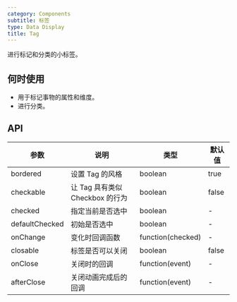 ```yaml
---
category: Components
subtitle: 标签
type: Data Display
title: Tag
---
```


进行标记和分类的小标签。

## 何时使用

- 用于标记事物的属性和维度。
- 进行分类。

## API

| 参数           | 说明                           | 类型  | 默认值 |
|----------------|-------------------------------|------|--------|
| bordered       | 设置 Tag 的风格               | boolean    | true |
| checkable      | 让 Tag 具有类似 Checkbox 的行为| boolean    | false  |
| checked        | 指定当前是否选中               | boolean    | - |
| defaultChecked | 初始是否选中                  | boolean    | - |
| onChange       | 变化时回调函数                 | function(checked) | - |
| closable       | 标签是否可以关闭               | boolean    | false  |
| onClose        | 关闭时的回调                   | function(event) | - |
| afterClose     | 关闭动画完成后的回调             | function(event) | - |
